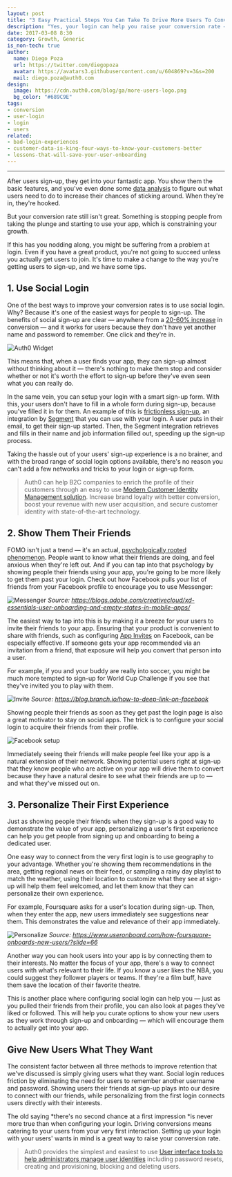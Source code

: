 ```yaml
---
layout: post
title: "3 Easy Practical Steps You Can Take To Drive More Users To Convert"
description: "Yes, your login can help you raise your conversion rate — here's how."
date: 2017-03-08 8:30
category: Growth, Generic
is_non-tech: true
author:
  name: Diego Poza
  url: https://twitter.com/diegopoza
  avatar: https://avatars3.githubusercontent.com/u/604869?v=3&s=200
  mail: diego.poza@auth0.com
design:
  image: https://cdn.auth0.com/blog/ga/more-users-logo.png
  bg_color: "#689C9E"
tags:
- conversion
- user-login
- login
- users
related:
- bad-login-experiences
- customer-data-is-king-four-ways-to-know-your-customers-better
- lessons-that-will-save-your-user-onboarding
---
```


---

After users sign-up, they get into your fantastic app. You show them the basic features, and you've even done some [data analysis](https://amplitude.com/mobile-analytics) to figure out what users need to do to increase their chances of sticking around. When they're in, they're hooked.

But your conversion rate still isn't great. Something is stopping people from taking the plunge and starting to use your app, which is constraining your growth.

If this has you nodding along, you might be suffering from a problem at login. Even if you have a great product, you're not going to succeed unless you actually get users to join. It's time to make a change to the way you're getting users to sign-up, and we have some tips.

## 1. Use Social Login

One of the best ways to improve your conversion rates is to use social login. Why? Because it's one of the easiest ways for people to sign-up. The benefits of social sign-up are clear — anywhere from a [20-60% increase](https://www.quora.com/What-impact-does-social-login-have-on-conversion-rates) in conversion — and it works for users because they don't have yet another name and password to remember. One click and they're in.

![Auth0 Widget](https://cdn.auth0.com/blog/login/Auth0Widget.png)

This means that, when a user finds your app, they can sign-up almost without thinking about it — there's nothing to make them stop and consider whether or not it's worth the effort to sign-up before they've even seen what you can really do.

In the same vein, you can setup your login with a smart sign-up form. With this, your users don't have to fill in a whole form during sign-up, because you've filled it in for them. An example of this is [frictionless sign-up](https://segment.com/blog/frictionless-signup-forms-by-clearbit-segment/), an integration by [Segment](http://segment.com/) that you can use with your login. A user puts in their email, to get their sign-up started. Then, the Segment integration retrieves and fills in their name and job information filled out, speeding up the sign-up process.

Taking the hassle out of your users' sign-up experience is a no brainer, and with the broad range of social login options available, there's no reason you can't add a few networks and tricks to your login or sign-up form.

> Auth0 can help B2C companies to enrich the profile of their customers through an easy to use [Modern Customer Identity Management solution](https://auth0.com/b2c-customer-identity-management). Increase brand loyalty with better conversion, boost your revenue with new user acquisition, and secure customer identity with state-of-the-art technology.

## 2. Show Them Their Friends

FOMO isn't just a trend — it's an actual, [psychologically rooted phenomenon](http://www.slate.com/blogs/quora/2015/09/30/fomo_what_s_the_psychology_behind_the_fear_of_missing_out.html). People want to know what their friends are doing, and feel anxious when they're left out. And if you can tap into that psychology by showing people their friends using your app, you're going to be more likely to get them past your login. Check out how Facebook pulls your list of friends from your Facebook profile to encourage you to use Messenger:

![Messenger](https://cdn.auth0.com/blog/fomo/messenger.png)
_Source: https://blogs.adobe.com/creativecloud/xd-essentials-user-onboarding-and-empty-states-in-mobile-apps/_

The easiest way to tap into this is by making it a breeze for your users to invite their friends to your app. Ensuring that your product is convenient to share with friends, such as configuring [App Invites](https://developers.facebook.com/products/sharing/app-invites) on Facebook, can be especially effective. If someone gets your app recommended via an invitation from a friend, that exposure will help you convert that person into a user.

For example, if you and your buddy are really into soccer, you might be much more tempted to sign-up for World Cup Challenge if you see that they've invited you to play with them.

![Invite](https://cdn.auth0.com/blog/app/wwc_invite_receipt.jpg)
_Source: https://blog.branch.io/how-to-deep-link-on-facebook_

Showing people their friends as soon as they get past the login page is also a great motivator to stay on social apps. The trick is to configure your social login to acquire their friends from their profile.

![Facebook setup](https://cdn.auth0.com/blog/config/facebook-setup.png)

Immediately seeing their friends will make people feel like your app is a natural extension of their network. Showing potential users right at sign-up that they know people who are active on your app will drive them to convert because they have a natural desire to see what their friends are up to — and what they've missed out on.

## 3. Personalize Their First Experience

Just as showing people their friends when they sign-up is a good way to demonstrate the value of your app, personalizing a user's first experience can help you get people from signing up and onboarding to being a dedicated user.

One easy way to connect from the very first login is to use geography to your advantage. Whether you're showing them recommendations in the area, getting regional news on their feed, or sampling a rainy day playlist to match the weather, using their location to customize what they see at sign-up will help them feel welcomed, and let them know that they can personalize their own experience.

For example, Foursquare asks for a user's location during sign-up. Then, when they enter the app, new users immediately see suggestions near them. This demonstrates the value and relevance of their app immediately.

![Personalize](https://cdn.auth0.com/blog/personalize/foursquare.png)
_Source: https://www.useronboard.com/how-foursquare-onboards-new-users/?slide=66_

Another way you can hook users into your app is by connecting them to their interests. No matter the focus of your app, there's a way to connect users with what's relevant to their life. If you know a user likes the NBA, you could suggest they follower players or teams. If they're a film buff, have them save the location of their favorite theatre.

This is another place where configuring social login can help you — just as you pulled their friends from their profile, you can also look at pages they've liked or followed. This will help you curate options to show your new users as they work through sign-up and onboarding — which will encourage them to actually get into your app.

## Give New Users What They Want

The consistent factor between all three methods to improve retention that we've discussed is simply giving users what they want. Social login reduces friction by eliminating the need for users to remember another username and password. Showing users their friends at sign-up plays into our desire to connect with our friends, while personalizing from the first login connects users directly with their interests.

The old saying *there's no second chance at a first impression *is never more true than when configuring your login. Driving conversions means catering to your users from your very first interaction. Setting up your login with your users' wants in mind is a great way to raise your conversion rate.

> Auth0 provides the simplest and easiest to use [User interface tools to help administrators manage user identities](https://auth0.com/user-management) including password resets, creating and provisioning, blocking and deleting users.

